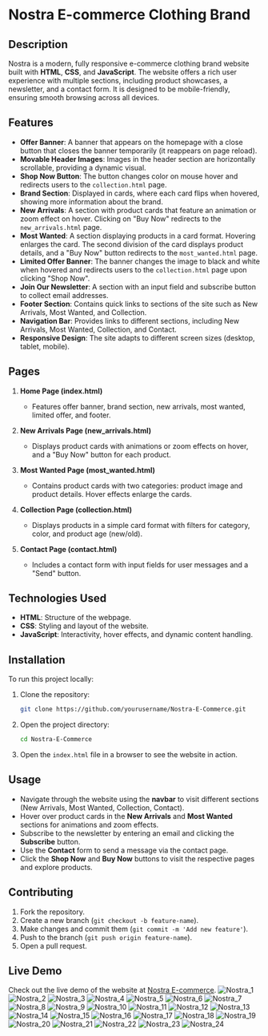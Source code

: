 # Nostra E-commerce Clothing Brand

## Description

Nostra is a modern, fully responsive e-commerce clothing brand website built with **HTML**, **CSS**, and **JavaScript**. The website offers a rich user experience with multiple sections, including product showcases, a newsletter, and a contact form. It is designed to be mobile-friendly, ensuring smooth browsing across all devices.

## Features

- **Offer Banner**: A banner that appears on the homepage with a close button that closes the banner temporarily (it reappears on page reload).
- **Movable Header Images**: Images in the header section are horizontally scrollable, providing a dynamic visual.
- **Shop Now Button**: The button changes color on mouse hover and redirects users to the `collection.html` page.
- **Brand Section**: Displayed in cards, where each card flips when hovered, showing more information about the brand.
- **New Arrivals**: A section with product cards that feature an animation or zoom effect on hover. Clicking on "Buy Now" redirects to the `new_arrivals.html` page.
- **Most Wanted**: A section displaying products in a card format. Hovering enlarges the card. The second division of the card displays product details, and a "Buy Now" button redirects to the `most_wanted.html` page.
- **Limited Offer Banner**: The banner changes the image to black and white when hovered and redirects users to the `collection.html` page upon clicking "Shop Now".
- **Join Our Newsletter**: A section with an input field and subscribe button to collect email addresses.
- **Footer Section**: Contains quick links to sections of the site such as New Arrivals, Most Wanted, and Collection.
- **Navigation Bar**: Provides links to different sections, including New Arrivals, Most Wanted, Collection, and Contact.
- **Responsive Design**: The site adapts to different screen sizes (desktop, tablet, mobile).

## Pages

1. **Home Page (index.html)**  
   - Features offer banner, brand section, new arrivals, most wanted, limited offer, and footer.
   
2. **New Arrivals Page (new_arrivals.html)**  
   - Displays product cards with animations or zoom effects on hover, and a "Buy Now" button for each product.

3. **Most Wanted Page (most_wanted.html)**  
   - Contains product cards with two categories: product image and product details. Hover effects enlarge the cards.

4. **Collection Page (collection.html)**  
   - Displays products in a simple card format with filters for category, color, and product age (new/old).

5. **Contact Page (contact.html)**  
   - Includes a contact form with input fields for user messages and a "Send" button.

## Technologies Used

- **HTML**: Structure of the webpage.
- **CSS**: Styling and layout of the website.
- **JavaScript**: Interactivity, hover effects, and dynamic content handling.

## Installation

To run this project locally:

1. Clone the repository:
    ```bash
    git clone https://github.com/yourusername/Nostra-E-Commerce.git
    ```

2. Open the project directory:
    ```bash
    cd Nostra-E-Commerce
    ```

3. Open the `index.html` file in a browser to see the website in action.

## Usage

- Navigate through the website using the **navbar** to visit different sections (New Arrivals, Most Wanted, Collection, Contact).
- Hover over product cards in the **New Arrivals** and **Most Wanted** sections for animations and zoom effects.
- Subscribe to the newsletter by entering an email and clicking the **Subscribe** button.
- Use the **Contact** form to send a message via the contact page.
- Click the **Shop Now** and **Buy Now** buttons to visit the respective pages and explore products.

## Contributing

1. Fork the repository.
2. Create a new branch (`git checkout -b feature-name`).
3. Make changes and commit them (`git commit -m 'Add new feature'`).
4. Push to the branch (`git push origin feature-name`).
5. Open a pull request.

## Live Demo

Check out the live demo of the website at [Nostra E-commerce](https://sivamarthtech.github.io/E-Commerce/).
![Nostra_1](https://github.com/user-attachments/assets/19ab2fcb-cd46-4a22-9aae-f9c68a917c65)
![Nostra_2](https://github.com/user-attachments/assets/01d30222-42ca-4c3c-a882-1301b1d1a4cc)
![Nostra_3](https://github.com/user-attachments/assets/efbc06c1-2e7c-4107-84b9-9b3810e55d5f)
![Nostra_4](https://github.com/user-attachments/assets/87bd7697-3b81-42ac-8d10-be1485c597eb)
![Nostra_5](https://github.com/user-attachments/assets/9653663d-19fa-444e-b0de-91935b410351)
![Nostra_6](https://github.com/user-attachments/assets/c077c64a-1e43-4d3f-a5b4-6c58f709e08e)
![Nostra_7](https://github.com/user-attachments/assets/a653d725-cb17-4015-85c7-5e68a8b536e4)
![Nostra_8](https://github.com/user-attachments/assets/ad559500-036d-427f-98ee-6781e797b497)
![Nostra_9](https://github.com/user-attachments/assets/2ddfd778-2b99-42b1-b75c-407eb5ddeaa2)
![Nostra_10](https://github.com/user-attachments/assets/6eb3d17e-6463-45bd-bf71-0f5438f5d11e)
![Nostra_11](https://github.com/user-attachments/assets/dd129813-c0a8-4860-8de9-1874a69019d0)
![Nostra_12](https://github.com/user-attachments/assets/98db387e-a8d1-4cdc-b340-422dcda8acdf)
![Nostra_13](https://github.com/user-attachments/assets/b88bf597-e488-4ec2-813b-e75d3058669c)
![Nostra_14](https://github.com/user-attachments/assets/f6dad764-3853-473f-9eeb-7bc160e09e61)
![Nostra_15](https://github.com/user-attachments/assets/fafb84c5-bcb5-40d8-b242-f2c4d646ff22)
![Nostra_16](https://github.com/user-attachments/assets/3379193d-4301-481c-9bf6-3b41d70d002b)
![Nostra_17](https://github.com/user-attachments/assets/c7c273db-a7be-44d0-b5b5-31b48431e4cb)
![Nostra_18](https://github.com/user-attachments/assets/c9875df3-46a3-49f1-964e-9e9c1920e3dc)
![Nostra_19](https://github.com/user-attachments/assets/a9729ce9-b6da-46ee-af4e-d1d8d9ff03da)
![Nostra_20](https://github.com/user-attachments/assets/0bc7b8ab-86a3-431f-8eb7-8876ffe9f9d2)
![Nostra_21](https://github.com/user-attachments/assets/797c5023-7b64-4114-88a8-1cb69b6c28b1)
![Nostra_22](https://github.com/user-attachments/assets/7e63e91f-3cf3-49a5-9937-fc0d03e421b8)
![Nostra_23](https://github.com/user-attachments/assets/3307e870-f4f5-4371-8554-fee57108d85f)
![Nostra_24](https://github.com/user-attachments/assets/c289e90f-fd9f-445b-84de-177185a2c323)



